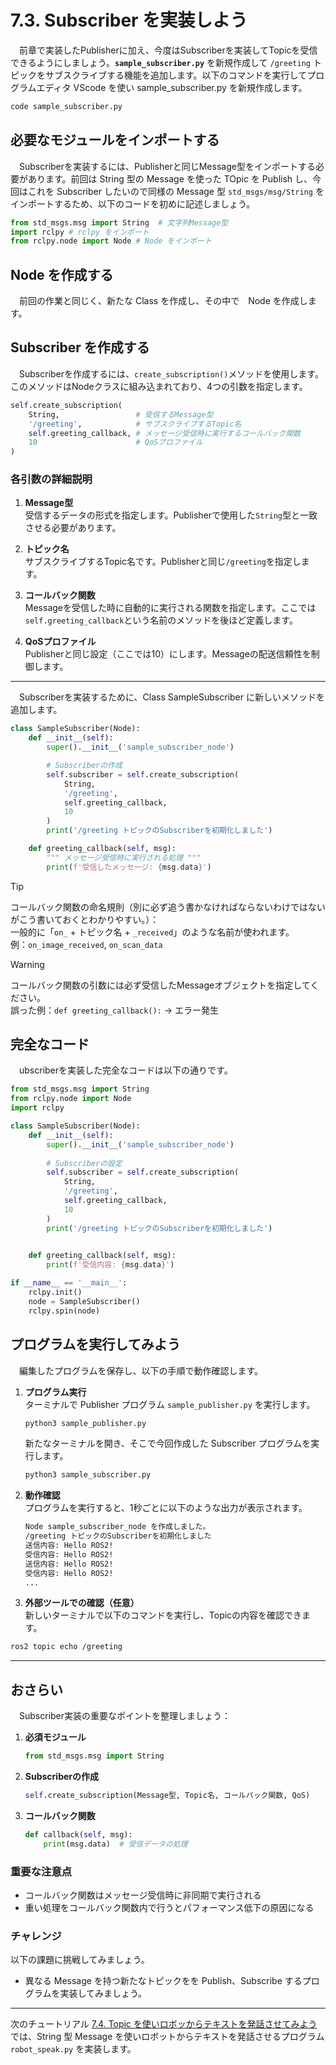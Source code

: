 # 7.3. Subscriber を実装しよう

　前章で実装したPublisherに加え、今度はSubscriberを実装してTopicを受信できるようにしましょう。**`sample_subscriber.py`** を新規作成して `/greeting` トピックをサブスクライブする機能を追加します。以下のコマンドを実行してプログラムエディタ VScode を使い sample_subscriber.py を新規作成します。
```bash
code sample_subscriber.py
```

## 必要なモジュールをインポートする
　Subscriberを実装するには、Publisherと同じMessage型をインポートする必要があります。前回は String 型の Message を使った TOpic を Publish し、今回はこれを Subscriber したいので同様の Message 型 `std_msgs/msg/String` をインポートするため、以下のコードを初めに記述しましょう。

```python
from std_msgs.msg import String  # 文字列Message型
import rclpy # rclpy をインポート
from rclpy.node import Node # Node をインポート
```

## Node を作成する
　前回の作業と同じく、新たな Class を作成し、その中で　Node を作成します。

## Subscriber を作成する
　Subscriberを作成するには、`create_subscription()`メソッドを使用します。このメソッドはNodeクラスに組み込まれており、4つの引数を指定します。

```python
self.create_subscription(
    String,                 # 受信するMessage型
    '/greeting',            # サブスクライブするTopic名
    self.greeting_callback, # メッセージ受信時に実行するコールバック関数
    10                      # QoSプロファイル
)
```

### 各引数の詳細説明
1. **Message型**  
   受信するデータの形式を指定します。Publisherで使用した`String`型と一致させる必要があります。

2. **トピック名**  
   サブスクライブするTopic名です。Publisherと同じ`/greeting`を指定します。

3. **コールバック関数**  
   Messageを受信した時に自動的に実行される関数を指定します。ここでは`self.greeting_callback`という名前のメソッドを後ほど定義します。

4. **QoSプロファイル**  
   Publisherと同じ設定（ここでは10）にします。Messageの配送信頼性を制御します。

---

　Subscriberを実装するために、Class SampleSubscriber に新しいメソッドを追加します。

```python
class SampleSubscriber(Node):
    def __init__(self):
        super().__init__('sample_subscriber_node')

        # Subscriberの作成
        self.subscriber = self.create_subscription(
            String,
            '/greeting',
            self.greeting_callback,
            10
        )
        print('/greeting トピックのSubscriberを初期化しました')

    def greeting_callback(self, msg):
        """ メッセージ受信時に実行される処理 """
        print(f'受信したメッセージ: {msg.data}')
```

> [!TIP]
> コールバック関数の命名規則（別に必ず追う書かなければならないわけではないがこう書いておくとわかりやすい。）：  
> 一般的に「`on_` + トピック名 + `_received`」のような名前が使われます。  
> 例：`on_image_received`, `on_scan_data`

> [!WARNING]
> コールバック関数の引数には必ず受信したMessageオブジェクトを指定してください。  
> 誤った例：`def greeting_callback():` → エラー発生

## 完全なコード
　ubscriberを実装した完全なコードは以下の通りです。

```python
from std_msgs.msg import String
from rclpy.node import Node
import rclpy

class SampleSubscriber(Node):
    def __init__(self):
        super().__init__('sample_subscriber_node')
        
        # Subscriberの設定
        self.subscriber = self.create_subscription(
            String,
            '/greeting',
            self.greeting_callback,
            10
        )
        print('/greeting トピックのSubscriberを初期化しました')

    
    def greeting_callback(self, msg):
        print(f'受信内容: {msg.data}')

if __name__ == '__main__':
    rclpy.init()
    node = SampleSubscriber()
    rclpy.spin(node)
```

## プログラムを実行してみよう
　編集したプログラムを保存し、以下の手順で動作確認します。

1. **プログラム実行**<br>
    ターミナルで Publisher プログラム `sample_publisher.py` を実行します。
    ```bash
    python3 sample_publisher.py
    ```
    新たなターミナルを開き、そこで今回作成した Subscriber プログラムを実行します。
    ```bash
    python3 sample_subscriber.py
    ```

2. **動作確認** <br>
    プログラムを実行すると、1秒ごとに以下のような出力が表示されます。
    ```bash
    Node sample_subscriber_node を作成しました。
    /greeting トピックのSubscriberを初期化しました
    送信内容: Hello ROS2!
    受信内容: Hello ROS2!
    送信内容: Hello ROS2!
    受信内容: Hello ROS2!
    ...
    ```

3. **外部ツールでの確認（任意）**  
新しいターミナルで以下のコマンドを実行し、Topicの内容を確認できます。
```bash
ros2 topic echo /greeting
```

---

## おさらい
　Subscriber実装の重要なポイントを整理しましょう：

1. **必須モジュール**  
   ```python
   from std_msgs.msg import String
   ```

2. **Subscriberの作成**  
   ```python
   self.create_subscription(Message型, Topic名, コールバック関数, QoS)
   ```

3. **コールバック関数**  
   ```python
   def callback(self, msg):
       print(msg.data)  # 受信データの処理
   ```

### 重要な注意点
- コールバック関数はメッセージ受信時に非同期で実行される
- 重い処理をコールバック関数内で行うとパフォーマンス低下の原因になる

### チャレンジ
以下の課題に挑戦してみましょう。

- 異なる Message を持つ新たなトピックをを Publish、Subscribe するプログラムを実装してみましょう。

---

次のチュートリアル [7.4. Topic を使いロボッからテキストを発話させてみよう](tutorial7.4.md) では、String 型 Message を使いロボットからテキストを発話させるプログラム `robot_speak.py` を実装します。